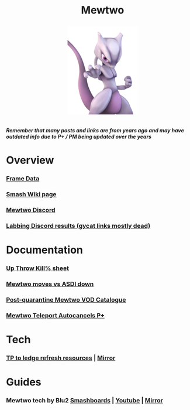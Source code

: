 <div id="toc">
  <ul align="center" style="list-style: none">
      <summary> <h1>
        Mewtwo
        <p><img src="/Images/Characters/Mewtwo.png" alt="M2.png"></p>
  </ul>
</div>

<h4> <i>Remember that many posts and links are from years ago and may have outdated info due to P+ / PM being updated over the years</i>

<h1> Overview
<h3> <a href="https://rukaidata.com/P+/Mewtwo/">Frame Data</a>
<h3> <a href="https://www.ssbwiki.com/Mewtwo_(PM)">Smash Wiki page</a>
<h3> <a href="https://discord.com/invite/0ougUV12PMPpvQnj">Mewtwo Discord</a>
<h3> <a href="https://www.reddit.com/r/SSBPM/comments/fjo01q/labbing_discord_results_mewtwo/">Labbing Discord results (gycat links mostly dead)</a>

<h1> Documentation
<h3> <a href="https://docs.google.com/spreadsheets/d/1CaPDdtVG6iYz9X9DHQoCIyExtBY3LBN34PlsAhf5oMI/edit?usp=sharing">Up Throw Kill% sheet</a>
<h3> <a href="https://docs.google.com/spreadsheets/d/1bhBK6ks6ae1LU10o5vmVi9cuOaicdCZ2YGjHoe2zFWg/edit?usp=sharing">Mewtwo moves vs ASDI down</a>
<h3> <a href="https://docs.google.com/spreadsheets/d/1-BqPpa0TXWv0hpG0s_nrEKpb4oGU6jCJFP_eFvhEYks/edit">Post-quarantine Mewtwo VOD Catalogue</a>
<h3> <a href="https://docs.google.com/document/d/1uXyRsAIpTUKj99DxT1RMREaK5unL5zFn7KIZy6HUAPs/edit?usp=sharing">Mewtwo Teleport Autocancels P+</a>

<h1> Tech
<h3> <a href="https://youtu.be/0klV7pkAG3Y">TP to ledge refresh resources</a> | <a href="https://woodleybrew.github.io/PPlus-Knowledge-Database/Characters/Mewtwo/TP.mp4">Mirror</a>

<h1> Guides
<h3> Mewtwo tech by Blu2 <a href="https://smashboards.com/threads/a-complete-video-guide-to-mewtwo-tech.429129/">Smashboards</a> | <a href=https://youtu.be/07QPSxLXaEU?si=hV9EzgYVILFTN4Zf/>Youtube</a> | <a href="https://youtu.be/xTePEZ2cD1M">Mirror</a>